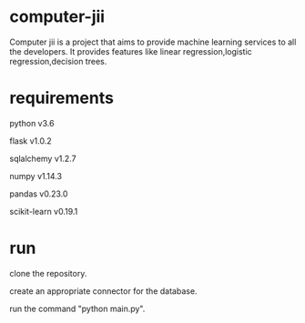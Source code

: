 # computer-jii

Computer jii is a project that aims to provide machine learning services to all the developers.
It provides features like linear regression,logistic regression,decision trees.

# requirements

python v3.6

flask v1.0.2

sqlalchemy v1.2.7

numpy v1.14.3

pandas v0.23.0

scikit-learn v0.19.1


# run

clone the repository.

create an appropriate connector for the database.

run the command "python main.py".

